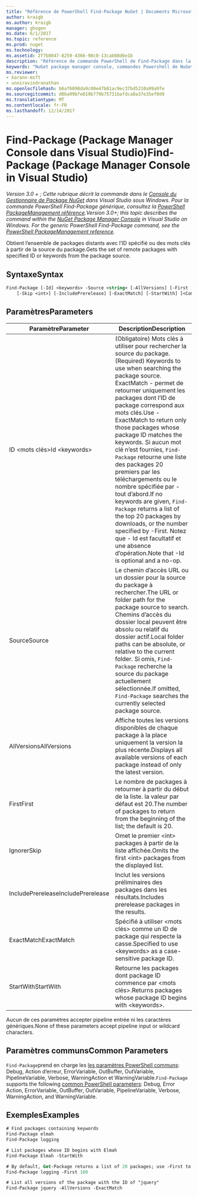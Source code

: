 ```yaml
---
title: "Référence de PowerShell Find-Package NuGet | Documents Microsoft"
author: kraigb
ms.author: kraigb
manager: ghogen
ms.date: 6/1/2017
ms.topic: reference
ms.prod: nuget
ms.technology: 
ms.assetid: 2f7b8847-8259-4366-98c0-13cab88d6e1b
description: "Référence de commande PowerShell de Find-Package dans la Console du Gestionnaire de Package NuGet dans Visual Studio."
keywords: "NuGet package manager console, commandes Powershell de NuGet, référence NuGet Powershell, Find-Package"
ms.reviewer:
- karann-msft
- unniravindranathan
ms.openlocfilehash: b6af6098da9c00e47b81ac9ec37bd5210a99a9fe
ms.sourcegitcommit: d0ba99bfe019b779b75731bafdca8a37e35ef0d9
ms.translationtype: MT
ms.contentlocale: fr-FR
ms.lasthandoff: 12/14/2017
---
```

# <a name="find-package-package-manager-console-in-visual-studio"></a><span data-ttu-id="a69c8-104">Find-Package (Package Manager Console dans Visual Studio)</span><span class="sxs-lookup"><span data-stu-id="a69c8-104">Find-Package (Package Manager Console in Visual Studio)</span></span>

<span data-ttu-id="a69c8-105">*Version 3.0 + ; Cette rubrique décrit la commande dans le [Console du Gestionnaire de Package NuGet](Package-Manager-Console.md) dans Visual Studio sous Windows. Pour la commande PowerShell Find-Package générique, consultez la [PowerShell PackageManagement référence](https://docs.microsoft.com/powershell/module/packagemanagement/?view=powershell-6).*</span><span class="sxs-lookup"><span data-stu-id="a69c8-105">*Version 3.0+; this topic describes the command within the [NuGet Package Manager Console](Package-Manager-Console.md) in Visual Studio on Windows. For the generic PowerShell Find-Package command, see the [PowerShell PackageManagement reference](https://docs.microsoft.com/powershell/module/packagemanagement/?view=powershell-6).*</span></span>

<span data-ttu-id="a69c8-106">Obtient l’ensemble de packages distants avec l’ID spécifié ou des mots clés à partir de la source du package.</span><span class="sxs-lookup"><span data-stu-id="a69c8-106">Gets the set of remote packages with specified ID or keywords from the package source.</span></span>

## <a name="syntax"></a><span data-ttu-id="a69c8-107">Syntaxe</span><span class="sxs-lookup"><span data-stu-id="a69c8-107">Syntax</span></span>

```ps
Find-Package [-Id] <keywords> -Source <string> [-AllVersions] [-First [<int>]]
    [-Skip <int>] [-IncludePrerelease] [-ExactMatch] [-StartWith] [<CommonParameters>]
```

## <a name="parameters"></a><span data-ttu-id="a69c8-108">Paramètres</span><span class="sxs-lookup"><span data-stu-id="a69c8-108">Parameters</span></span>

| <span data-ttu-id="a69c8-109">Paramètre</span><span class="sxs-lookup"><span data-stu-id="a69c8-109">Parameter</span></span> | <span data-ttu-id="a69c8-110">Description</span><span class="sxs-lookup"><span data-stu-id="a69c8-110">Description</span></span> |
| --- | --- |
| <span data-ttu-id="a69c8-111">ID &lt;mots clés&gt;</span><span class="sxs-lookup"><span data-stu-id="a69c8-111">Id &lt;keywords&gt;</span></span> | <span data-ttu-id="a69c8-112">(Obligatoire) Mots clés à utiliser pour rechercher la source du package.</span><span class="sxs-lookup"><span data-stu-id="a69c8-112">(Required) Keywords to use when searching the package source.</span></span> <span data-ttu-id="a69c8-113">ExactMatch - permet de retourner uniquement les packages dont l’ID de package correspond aux mots clés.</span><span class="sxs-lookup"><span data-stu-id="a69c8-113">Use -ExactMatch to return only those packages whose package ID matches the keywords.</span></span> <span data-ttu-id="a69c8-114">Si aucun mot clé n’est fournies, `Find-Package` retourne une liste des packages 20 premiers par les téléchargements ou le nombre spécifiée par - tout d’abord.</span><span class="sxs-lookup"><span data-stu-id="a69c8-114">If no keywords are given, `Find-Package` returns a list of the top 20 packages by downloads, or the number specified by -First.</span></span> <span data-ttu-id="a69c8-115">Notez que - Id est facultatif et une absence d’opération.</span><span class="sxs-lookup"><span data-stu-id="a69c8-115">Note that -Id is optional and a no-op.</span></span> |
| <span data-ttu-id="a69c8-116">Source</span><span class="sxs-lookup"><span data-stu-id="a69c8-116">Source</span></span> | <span data-ttu-id="a69c8-117">Le chemin d’accès URL ou un dossier pour la source du package à rechercher.</span><span class="sxs-lookup"><span data-stu-id="a69c8-117">The URL or folder path for the package source to search.</span></span> <span data-ttu-id="a69c8-118">Chemins d’accès du dossier local peuvent être absolu ou relatif du dossier actif.</span><span class="sxs-lookup"><span data-stu-id="a69c8-118">Local folder paths can be absolute, or relative to the current folder.</span></span> <span data-ttu-id="a69c8-119">Si omis, `Find-Package` recherche la source du package actuellement sélectionnée.</span><span class="sxs-lookup"><span data-stu-id="a69c8-119">If omitted, `Find-Package` searches the currently selected package source.</span></span> |
| <span data-ttu-id="a69c8-120">AllVersions</span><span class="sxs-lookup"><span data-stu-id="a69c8-120">AllVersions</span></span> | <span data-ttu-id="a69c8-121">Affiche toutes les versions disponibles de chaque package à la place uniquement la version la plus récente.</span><span class="sxs-lookup"><span data-stu-id="a69c8-121">Displays all available versions of each package instead of only the latest version.</span></span> |
| <span data-ttu-id="a69c8-122">First</span><span class="sxs-lookup"><span data-stu-id="a69c8-122">First</span></span> | <span data-ttu-id="a69c8-123">Le nombre de packages à retourner à partir du début de la liste. la valeur par défaut est 20.</span><span class="sxs-lookup"><span data-stu-id="a69c8-123">The number of packages to return from the beginning of the list; the default is 20.</span></span> |
| <span data-ttu-id="a69c8-124">Ignorer</span><span class="sxs-lookup"><span data-stu-id="a69c8-124">Skip</span></span> | <span data-ttu-id="a69c8-125">Omet le premier &lt;int&gt; packages à partir de la liste affichée.</span><span class="sxs-lookup"><span data-stu-id="a69c8-125">Omits the first &lt;int&gt; packages from the displayed list.</span></span>  |
| <span data-ttu-id="a69c8-126">IncludePrerelease</span><span class="sxs-lookup"><span data-stu-id="a69c8-126">IncludePrerelease</span></span> | <span data-ttu-id="a69c8-127">Inclut les versions préliminaires des packages dans les résultats.</span><span class="sxs-lookup"><span data-stu-id="a69c8-127">Includes prerelease packages in the results.</span></span> |
| <span data-ttu-id="a69c8-128">ExactMatch</span><span class="sxs-lookup"><span data-stu-id="a69c8-128">ExactMatch</span></span> | <span data-ttu-id="a69c8-129">Spécifié à utiliser &lt;mots clés&gt; comme un ID de package qui respecte la casse.</span><span class="sxs-lookup"><span data-stu-id="a69c8-129">Specified to use &lt;keywords&gt; as a case-sensitive package ID.</span></span> |
| <span data-ttu-id="a69c8-130">StartWith</span><span class="sxs-lookup"><span data-stu-id="a69c8-130">StartWith</span></span> | <span data-ttu-id="a69c8-131">Retourne les packages dont package ID commence par &lt;mots clés&gt;.</span><span class="sxs-lookup"><span data-stu-id="a69c8-131">Returns packages whose package ID begins with &lt;keywords&gt;.</span></span> |

<span data-ttu-id="a69c8-132">Aucun de ces paramètres accepter pipeline entrée ni les caractères génériques.</span><span class="sxs-lookup"><span data-stu-id="a69c8-132">None of these parameters accept pipeline input or wildcard characters.</span></span>

## <a name="common-parameters"></a><span data-ttu-id="a69c8-133">Paramètres communs</span><span class="sxs-lookup"><span data-stu-id="a69c8-133">Common Parameters</span></span>

<span data-ttu-id="a69c8-134">`Find-Package`prend en charge les [les paramètres PowerShell communs](http://go.microsoft.com/fwlink/?LinkID=113216): Debug, Action d’erreur, ErrorVariable, OutBuffer, OutVariable, PipelineVariable, Verbose, WarningAction et WarningVariable.</span><span class="sxs-lookup"><span data-stu-id="a69c8-134">`Find-Package` supports the following [common PowerShell parameters](http://go.microsoft.com/fwlink/?LinkID=113216): Debug, Error Action, ErrorVariable, OutBuffer, OutVariable, PipelineVariable, Verbose, WarningAction, and WarningVariable.</span></span>

## <a name="examples"></a><span data-ttu-id="a69c8-135">Exemples</span><span class="sxs-lookup"><span data-stu-id="a69c8-135">Examples</span></span>

```ps
# Find packages containing keywords
Find-Package elmah
Find-Package logging

# List packages whose ID begins with Elmah
Find-Package Elmah -StartWith

# By default, Get-Package returns a list of 20 packages; use -First to show more
Find-Package logging -First 100

# List all versions of the package with the ID of "jquery"
Find-Package jquery -AllVersions -ExactMatch
```
